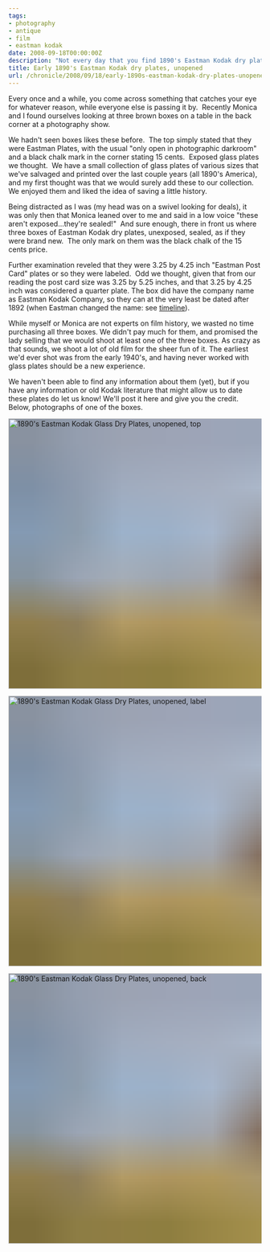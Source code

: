 ```yaml
---
tags:
- photography
- antique
- film
- eastman kodak
date: 2008-09-18T00:00:00Z
description: "Not every day that you find 1890's Eastman Kodak dry plates unopened, let alone three unopened boxes that look like they just came off the line. Luckily, we did."
title: Early 1890's Eastman Kodak dry plates, unopened
url: /chronicle/2008/09/18/early-1890s-eastman-kodak-dry-plates-unopened/
---
```


Every once and a while, you come across something that catches your eye for whatever reason, while everyone else is passing it by.  Recently Monica and I found ourselves looking at three brown boxes on a table in the back corner at a photography show.

We hadn't seen boxes likes these before.  The top simply stated that they were Eastman Plates, with the usual "only open in photographic darkroom" and a black chalk mark in the corner stating 15 cents.  Exposed glass plates we thought.  We have a small collection of glass plates of various sizes that we've salvaged and printed over the last couple years (all 1890's America), and my first thought was that we would surely add these to our collection.  We enjoyed them and liked the idea of saving a little history.

Being distracted as I was (my head was on a swivel looking for deals), it was only then that Monica leaned over to me and said in a low voice "these aren't exposed...they're sealed!"  And sure enough, there in front us where three boxes of Eastman Kodak dry plates, unexposed, sealed, as if they were brand new.  The only mark on them was the black chalk of the 15 cents price.

Further examination reveled that they were 3.25 by 4.25 inch "Eastman Post Card" plates or so they were labeled.  Odd we thought, given that from our reading the post card size was 3.25 by 5.25 inches, and that 3.25 by 4.25 inch was considered a quarter plate.  The box did have the company name as Eastman Kodak Company, so they can at the very least be dated after 1892 (when Eastman changed the name: see <a href="http://www.kodak.com/US/en/corp/kodakHistory/1878_1929.shtml">timeline</a>).

While myself or Monica are not experts on film history, we wasted no time purchasing all three boxes.  We didn't pay much for them, and promised the lady selling that we would shoot at least one of the three boxes.  As crazy as that sounds, we shoot a lot of old film for the sheer fun of it.  The earliest we'd ever shot was from the early 1940's, and having never worked with glass plates should be a new experience.

We haven't been able to find any information about them (yet), but if you have any information or old Kodak literature that might allow us to date these plates do let us know!  We'll post it here and give you the credit.  Below, photographs of one of the boxes.

<img decoding="async" loading="lazy" width="800" height="538" style="background-size: cover;
          background-image: url('data:image/svg+xml;charset=utf-8,%3Csvg xmlns=\'http%3A//www.w3.org/2000/svg\' xmlns%3Axlink=\'http%3A//www.w3.org/1999/xlink\' viewBox=\'0 0 1280 853\'%3E%3Cfilter id=\'b\' color-interpolation-filters=\'sRGB\'%3E%3CfeGaussianBlur stdDeviation=\'.5\'%3E%3C/feGaussianBlur%3E%3CfeComponentTransfer%3E%3CfeFuncA type=\'discrete\' tableValues=\'1 1\'%3E%3C/feFuncA%3E%3C/feComponentTransfer%3E%3C/filter%3E%3Cimage filter=\'url(%23b)\' x=\'0\' y=\'0\' height=\'100%25\' width=\'100%25\' xlink%3Ahref=\'data%3Aimage/png;base64,iVBORw0KGgoAAAANSUhEUgAAAAkAAAAGCAIAAACepSOSAAAACXBIWXMAAC4jAAAuIwF4pT92AAAAs0lEQVQI1wGoAFf/AImSoJSer5yjs52ktp2luJuluKOpuJefsoCNowB+kKaOm66grL+krsCnsMGrt8m1u8mzt8OVoLIAhJqzjZ2tnLLLnLHJp7fNmpyjqbPCqLrRjqO7AIeUn5ultaWtt56msaSnroZyY4mBgLq7wY6TmwCRfk2Pf1uzm2WulV+xmV6rmGyQfFm3nWSBcEIAfm46jX1FkH5Djn5AmodGo49MopBLlIRBfG8yj/dfjF5frTUAAAAASUVORK5CYII=\'%3E%3C/image%3E%3C/svg%3E');" src="https://storage.googleapis.com/jdr-public-imgs/blog-archive/2008/09/eastman_kodak_glass_plates_01.jpg" alt="1890's Eastman Kodak Glass Dry Plates, unopened, top" />

<img decoding="async" loading="lazy" width="800" height="538" style="background-size: cover;
          background-image: url('data:image/svg+xml;charset=utf-8,%3Csvg xmlns=\'http%3A//www.w3.org/2000/svg\' xmlns%3Axlink=\'http%3A//www.w3.org/1999/xlink\' viewBox=\'0 0 1280 853\'%3E%3Cfilter id=\'b\' color-interpolation-filters=\'sRGB\'%3E%3CfeGaussianBlur stdDeviation=\'.5\'%3E%3C/feGaussianBlur%3E%3CfeComponentTransfer%3E%3CfeFuncA type=\'discrete\' tableValues=\'1 1\'%3E%3C/feFuncA%3E%3C/feComponentTransfer%3E%3C/filter%3E%3Cimage filter=\'url(%23b)\' x=\'0\' y=\'0\' height=\'100%25\' width=\'100%25\' xlink%3Ahref=\'data%3Aimage/png;base64,iVBORw0KGgoAAAANSUhEUgAAAAkAAAAGCAIAAACepSOSAAAACXBIWXMAAC4jAAAuIwF4pT92AAAAs0lEQVQI1wGoAFf/AImSoJSer5yjs52ktp2luJuluKOpuJefsoCNowB+kKaOm66grL+krsCnsMGrt8m1u8mzt8OVoLIAhJqzjZ2tnLLLnLHJp7fNmpyjqbPCqLrRjqO7AIeUn5ultaWtt56msaSnroZyY4mBgLq7wY6TmwCRfk2Pf1uzm2WulV+xmV6rmGyQfFm3nWSBcEIAfm46jX1FkH5Djn5AmodGo49MopBLlIRBfG8yj/dfjF5frTUAAAAASUVORK5CYII=\'%3E%3C/image%3E%3C/svg%3E');" src="https://storage.googleapis.com/jdr-public-imgs/blog-archive/2008/09/eastman_kodak_glass_plates_02.jpg" alt="1890's Eastman Kodak Glass Dry Plates, unopened, label" />

<img decoding="async" loading="lazy" width="800" height="538" style="background-size: cover;
          background-image: url('data:image/svg+xml;charset=utf-8,%3Csvg xmlns=\'http%3A//www.w3.org/2000/svg\' xmlns%3Axlink=\'http%3A//www.w3.org/1999/xlink\' viewBox=\'0 0 1280 853\'%3E%3Cfilter id=\'b\' color-interpolation-filters=\'sRGB\'%3E%3CfeGaussianBlur stdDeviation=\'.5\'%3E%3C/feGaussianBlur%3E%3CfeComponentTransfer%3E%3CfeFuncA type=\'discrete\' tableValues=\'1 1\'%3E%3C/feFuncA%3E%3C/feComponentTransfer%3E%3C/filter%3E%3Cimage filter=\'url(%23b)\' x=\'0\' y=\'0\' height=\'100%25\' width=\'100%25\' xlink%3Ahref=\'data%3Aimage/png;base64,iVBORw0KGgoAAAANSUhEUgAAAAkAAAAGCAIAAACepSOSAAAACXBIWXMAAC4jAAAuIwF4pT92AAAAs0lEQVQI1wGoAFf/AImSoJSer5yjs52ktp2luJuluKOpuJefsoCNowB+kKaOm66grL+krsCnsMGrt8m1u8mzt8OVoLIAhJqzjZ2tnLLLnLHJp7fNmpyjqbPCqLrRjqO7AIeUn5ultaWtt56msaSnroZyY4mBgLq7wY6TmwCRfk2Pf1uzm2WulV+xmV6rmGyQfFm3nWSBcEIAfm46jX1FkH5Djn5AmodGo49MopBLlIRBfG8yj/dfjF5frTUAAAAASUVORK5CYII=\'%3E%3C/image%3E%3C/svg%3E');" src="https://storage.googleapis.com/jdr-public-imgs/blog-archive/2008/09/eastman_kodak_glass_plates_03.jpg" alt="1890's Eastman Kodak Glass Dry Plates, unopened, back" />
